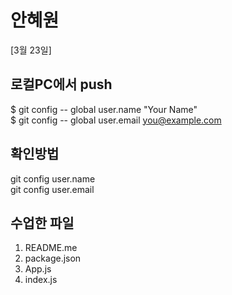 # 안혜원

[3월 23일]

## 로컬PC에서 push
$ git config -- global user.name "Your Name"<br>
$ git config -- global user.email you@example.com<br>

## 확인방법
git config user.name<br>
git config user.email<br>

## 수업한 파일
1. README.me<br>
2. package.json<br>
3. App.js<br>
4. index.js<br>